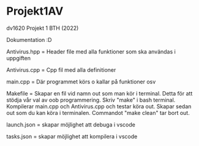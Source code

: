 # Projekt1AV
dv1620 Projekt 1 BTH (2022)

Dokumentation :D

Antivirus.hpp = Header file med alla funktioner som ska användas i uppgiften

Antivirus.cpp = Cpp fil med alla definitioner

main.cpp = Där programmet körs o kallar på funktioner osv

Makefile = Skapar en fil vid namn out som man kör i terminal. Detta för att stödja vår val av oob programmering. Skriv "make" i bash terminal. Kompilerar main.cpp och Antivirus.cpp och testar köra out. Skapar sedan out som du kan köra i terminalen. Commandot "make clean" tar bort out.

launch.json = skapar möjlighet att debuga i vscode

tasks.json = skapar möjlighet att kompilera i vscode
